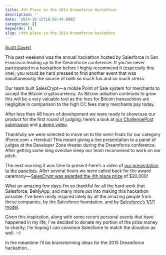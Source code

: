 ```yaml
---
title: 4th Place in the 2014 Dreamforce Hackathon!
description: ''
date: '2014-10-15T18:59:44.000Z'
categories: []
keywords: []
slug: /4th-place-in-the-2014-dreamforce-hackathon
---
```


[Scott
Covert](https://www.tython.co/)

This past weekend was the annual hackathon hosted by Salesforce in San Francisco leading up to the Dreamforce conference. If you’ve never participated in a hackathon before I highly recommend it (especially this one); you would be hard pressed to find another event that was simultaneously the source of both so much fun and so much stress.

Our team built SalesCrypt — a mobile Point of Sale system for merchants to accept the Bitcoin cryptocurrency. As Bitcoin adoption continues to grow this will be a very valuable tool as the fees for Bitcoin transactions are negligible in comparison to the high CC fees many merchants pay today.

After less than 48 hours of development we were ready to showcase our product for the first round of judging; here’s a look at [our ChallengePost submission](http://salesforcehackathon.challengepost.com/submissions/28227-salescrypt) and [a demo video](http://screencast.com/t/z8MYexE9wu).

Thankfully we were selected to move on to the semi-finals for our category (Force.com + Heroku)! This meant giving a live presentation to a panel of judges at the Developer Zone theater during the Dreamforce conference. After getting some long overdue sleep our team reconvened to work on our pitch.

The next morning it was time to present-here’s a video of [our presentation to the panelists](http://www.ustream.tv/recorded/53954703/highlight/563608). After several hours we were called back for the award ceremony — [SalesCrypt was awarded the 4th place prize](http://www.ustream.tv/recorded/53967217/highlight/563611) of $20,000!

What an amazing few days-I’m so thankful for all the hard work that Salesforce, BeMyApp, and many more put into making this hackathon possible. I’ve been really inspired lately by all the amazing people from these companies, by the Salesforce foundation, and by [Salesforce’s 1/1/1 model](http://www.salesforcefoundation.org/about-us/sharethemodel/).

Given this inspiration, along with some recent personal events that have happened in my life, I’ve decided to donate my portion of the prize money to charity; I’m hoping I can convince Salesforce to match the donation as well. :-)

In the meantime I’ll be brainstorming ideas for the 2015 Dreamforce hackathon…